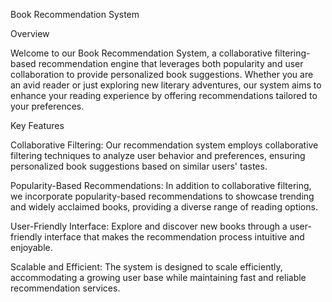Book Recommendation System

Overview

Welcome to our Book Recommendation System, a collaborative filtering-based recommendation engine that leverages both popularity and user collaboration to provide personalized book suggestions. Whether you are an avid reader or just exploring new literary adventures, our system aims to enhance your reading experience by offering recommendations tailored to your preferences.

Key Features

Collaborative Filtering: Our recommendation system employs collaborative filtering techniques to analyze user behavior and preferences, ensuring personalized book suggestions based on similar users' tastes.

Popularity-Based Recommendations: In addition to collaborative filtering, we incorporate popularity-based recommendations to showcase trending and widely acclaimed books, providing a diverse range of reading options.

User-Friendly Interface: Explore and discover new books through a user-friendly interface that makes the recommendation process intuitive and enjoyable.

Scalable and Efficient: The system is designed to scale efficiently, accommodating a growing user base while maintaining fast and reliable recommendation services.
